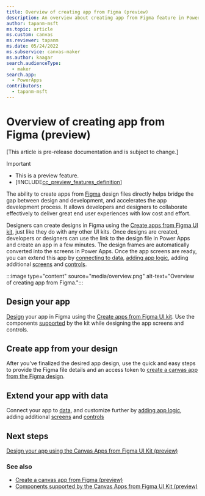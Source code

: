 ```yaml
---
title: Overview of creating app from Figma (preview)
description: An overview about creating app from Figma feature in Power Apps.
author: tapanm-msft
ms.topic: article
ms.custom: canvas
ms.reviewer: tapanm
ms.date: 05/24/2022
ms.subservice: canvas-maker
ms.author: kaagar
search.audienceType: 
  - maker
search.app: 
  - PowerApps
contributors:
  - tapanm-msft
---
```


# Overview of creating app from Figma (preview)

[This article is pre-release documentation and is subject to change.]

> [!IMPORTANT]
> - This is a preview feature.
> - [!INCLUDE[cc_preview_features_definition](../../../includes/cc-preview-features-definition.md)]

The ability to create apps from [Figma](https://www.figma.com/) design files directly helps bridge the gap between design and development, and accelerates the app development process. It allows developers and designers to collaborate effectively to deliver great end user experiences with low cost and effort.  

Designers can create designs in Figma using the [Create apps from Figma UI kit](https://go.microsoft.com/fwlink/?linkid=2193981), just like they do with any other UI kits. Once designs are created, developers or designers can use the link to the design file in Power Apps and create an app in a few minutes. The design frames are automatically converted into the screens in Power Apps. Once the app screens are ready, you can extend this app by [connecting to data](../add-data-connection.md), [adding app logic](../working-with-formulas.md), adding additional [screens](../build-responsive-apps.md) and [controls](../add-configure-controls.md).

:::image type="content" source="media/overview.png" alt-text="Overview of creating app from Figma.":::

## Design your app

[Design](design-using-kit.md) your app in Figma using the [Create apps from Figma UI kit](https://go.microsoft.com/fwlink/?linkid=2193981). Use the components [supported](supported-components.md) by the kit while designing the app screens and controls.

## Create app from your design

After you've finalized the desired app design, use the quick and easy steps to provide the Figma file details and an access token to [create a canvas app from the Figma design](create-app-from-figma.md).

## Extend your app with data

Connect your app to [data](../add-data-connection.md), and customize further by [adding app logic](../working-with-formulas.md), adding additional [screens](../build-responsive-apps.md) and [controls](../add-configure-controls.md)

## Next steps

[Design your app using the Canvas Apps from Figma UI Kit (preview)](design-using-kit.md)

### See also

- [Create a canvas app from Figma (preview)](create-app-from-figma.md)
- [Components supported by the Canvas Apps from Figma UI Kit (preview)](supported-components.md)

